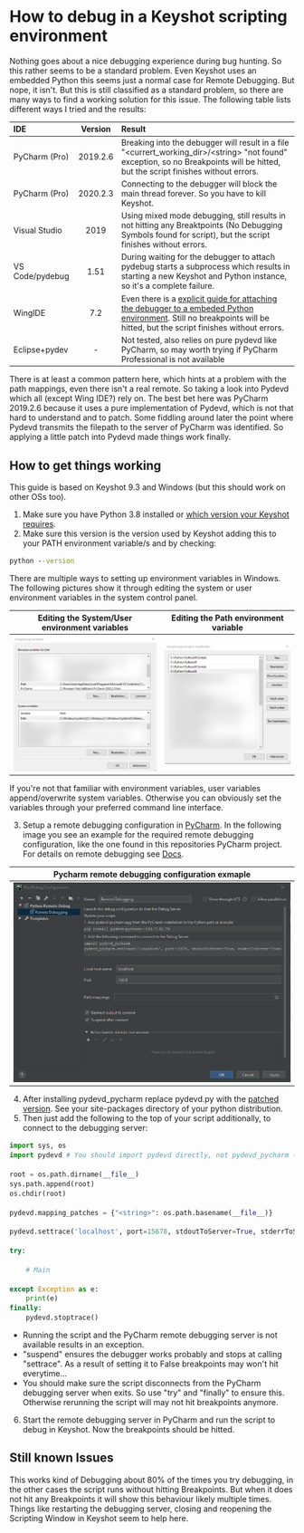 # How to debug in a Keyshot scripting environment

Nothing goes about a nice debugging experience during bug hunting. So this rather seems to be a standard problem. Even Keyshot uses an embedded Python this seems just a normal case for Remote Debugging. But nope, it isn't. But this is still classified as a standard problem, so there are many ways to find a working solution for this issue. The following table lists different ways I tried and the results:

|IDE                |Version    |Result|
|:------------------|:---------:|:-----|
|PyCharm (Pro)      |2019.2.6   |Breaking into the debugger will result in a file "\<currert_working_dir>/\<string> "not found" exception, so no Breakpoints will be hitted, but the script finishes without errors.|
|PyCharm (Pro)      |2020.2.3   |Connecting to the debugger will block the main thread forever. So you have to kill Keyshot.|
|Visual Studio       |2019       |Using mixed mode debugging, still results in not hitting any Breaktpoints (No Debugging Symbols found for script), but the script finishes without errors.|
|VS Code/pydebug    |1.51       |During waiting for the debugger to attach pydebug starts a subprocess which results in starting a new Keyshot and Python instance, so it's a complete failure.|
|WingIDE            |7.2        |Even there is a [explicit guide for attaching the debugger to a embeded Python environment](https://wingware.com/doc/debug/debugging-embedded-code). Still no breakpoints will be hitted, but the script finishes without errors.|
|Eclipse+pydev      |-          |Not tested, also relies on pure pydevd like PyCharm, so may worth trying if PyCharm Professional is not available|

There is at least a common pattern here, which hints at a problem with the path mappings, even there isn't a real remote. So taking a look into Pydevd which all (except Wing IDE?) rely on. The best bet here was PyCharm 2019.2.6 because it uses a pure implementation of Pydevd, which is not that hard to understand and to patch. Some fiddling around later the point where Pydevd transmits the filepath to the server of PyCharm was identified. So applying a little patch into Pydevd made things work finally.

## How to get things working

This guide is based on Keyshot 9.3 and Windows (but this should work on other OSs too).

1. Make sure you have Python 3.8 installed or [which version your Keyshot requires](https://luxion.atlassian.net/wiki/spaces/K9M/pages/1062446718/Scripting).
2. Make sure this version is the version used by Keyshot adding this to your PATH environment variable/s and by checking:

```` cmd
python --version
````
There are multiple ways to setting up environment variables in Windows. The following pictures show it through editing the system or user environment variables in the system control panel.

|Editing the System/User environment variables|Editing the Path environment variable|
|:-------------------------------------------:|:-----------------------------------:|
|![picture](doc/env_edit.png)                 |![picture](doc/env_path.png)         |

If you're not that familiar with environment variables, user variables append/overwrite system variables. Otherwise you can obviously set the variables through your preferred command line interface. 

3. Setup a remote debugging configuration in [PyCharm](https://www.jetbrains.com/help/pycharm/creating-and-editing-run-debug-configurations.html#services-tool-window). In the following image you see an example for the required remote debugging configuration, like the one found in this repositories PyCharm project. For details on remote debugging see [Docs](https://www.jetbrains.com/help/pycharm/remote-debugging-with-product.html#remote-interpreter).

|Pycharm remote debugging configuration exmaple|
|:--------------------------------------------:|
|![picture](doc/pycharm_remote_debgug_config.png)|

4. After installing pydevd_pycharm replace pydevd.py with the [patched version](/.patches/site-packages/pydevd.py). See your site-packages directory of your python distribution.
5. Then just add the following to the top of your script additionally, to connect to the debugging server:

````python
import sys, os
import pydevd # You should import pydevd directly, not pydevd_pycharm (see the module why this make sense)

root = os.path.dirname(__file__)
sys.path.append(root)
os.chdir(root)

pydevd.mapping_patches = {"<string>": os.path.basename(__file__)}

pydevd.settrace('localhost', port=15678, stdoutToServer=True, stderrToServer=True, suspend=True)

try:

    # Main

except Exception as e:
    print(e)
finally:
    pydevd.stoptrace()
````

   - Running the script and the PyCharm remote debugging server is not available results in an exception.
   - "suspend" ensures the debugger works probably and stops at calling "settrace". As a result of setting it to False breakpoints may won't hit everytime...
   - You should make sure the script disconnects from the PyCharm debugging server when exits. So use "try" and "finally" to ensure this. Otherwise rerunning the script will may not hit breakpoints anymore.

6. Start the remote debugging server in PyCharm and run the script to debug in Keyshot. Now the breakpoints should be hitted.

## Still known Issues
This works kind of Debugging about 80% of the times you try debugging, in the other cases the script runs without hitting Breakpoints. But when it does not hit any Breakpoints it will show this behaviour likely multiple times. Things like restarting the debugging server, closing and reopening the Scripting Window in Keyshot seem to help here.

